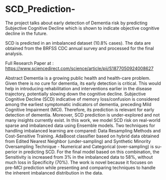 # SCD_Prediction-

The project talks about early detection of Dementia risk by predicting Subjective Cognitive Decline which is shown to indicate objective cognitive decline in the future. 

SCD is predicted in an imbalanced dataset (10.8% cases). The data are obtained from the BRFSS CDC annual survey and processed for the final analysis. 

Full Research Paper at : https://www.sciencedirect.com/science/article/pii/S1877050924008627

Abstract
Dementia is a growing public health and health-care problem. Given there is no cure for dementia, its early detection is critical. This would help in introducing rehabilitation and interventions earlier in the disease trajectory, potentially slowing down the cognitive decline. Subjective Cognitive Decline (SCD) indicative of memory loss/confusion is considered among the earliest symptomatic indicators of dementia, preceding Mild Cognitive Impairment (MCI). Therefore, its prediction is relevant for early detection of dementia. Moreover, SCD prediction is under-explored and not many insights currently exist. In this work, we model SCD risk on real-world sparse and imbalanced data using Ensemble models. Two techniques for handling imbalanced learning are compared: Data Resampling Methods and Cost-Sensitive Training. AdaBoost classifier based on hybrid data obtained from Edited Nearest Neighbor (under-sampling) and Synthetic Minority Oversampling Technique - Numerical and Categorical (over-sampling) is su- perior in predicting SCD. For the final model based on this combination, the Sensitivity is increased from 3% in the imbalanced data to 58%, without much loss in Specificity (70%). The work is novel because it focuses on pre-MCI prediction while presenting and comparing techniques to handle the inherent imbalanced distribution in the data.

